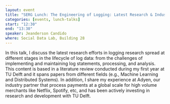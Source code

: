 ```yaml
---
layout: event
title: "SERG Lunch: The Engineering of Logging: Latest Research & Industry Practices"
categories: [events, lunch-talks]
start: "12:30"
end: "13:30"
speaker: Jeanderson Candido
where: Social Data Lab, Building 28
---
```


In this talk, I discuss the latest research efforts in logging research spread at different stages in the lifecycle of log
data: from the challenges of implementing and maintaining log statements, processing, and analysis.
This content is based in a literature review conducted during my first year at TU Delft and it spans papers from different
fields (e.g., Machine Learning and Distributed Systems).
In addition, I share my experience at Adyen, our industry partner that process payments at a global scale for high volume
merchants like Netflix, Spotify, etc, and has been actively investing in research and development with TU Delft.
